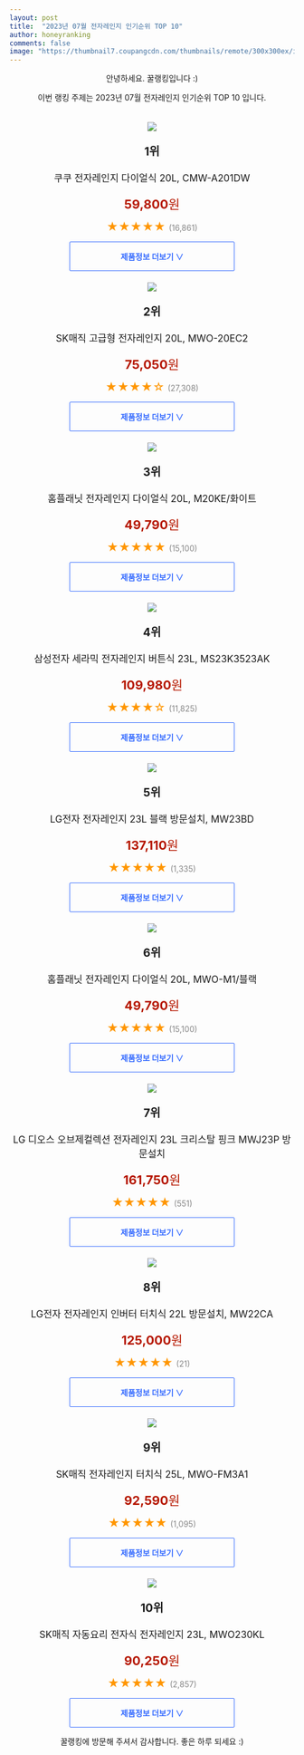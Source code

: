 ```yaml
---
layout: post
title:  "2023년 07월 전자레인지 인기순위 TOP 10"
author: honeyranking
comments: false
image: "https://thumbnail7.coupangcdn.com/thumbnails/remote/300x300ex/image/retail/images/2979389955436818-8a7ba46c-de9b-4d85-85e0-ae59a8d9fa7e.jpg"
---
```

<p style="text-align: center;">안녕하세요. 꿀랭킹입니다 :)</p>
<p style="text-align: center;">이번 랭킹 주제는 2023년 07월 전자레인지 인기순위 TOP 10 입니다.</p><center><img src="https://thumbnail7.coupangcdn.com/thumbnails/remote/300x300ex/image/retail/images/2979389955436818-8a7ba46c-de9b-4d85-85e0-ae59a8d9fa7e.jpg" style="margin-top:20px" /></center><p style="text-align: center; font-size: 20px"><b>1위</b></p><p style="text-align: center; font-size: 17px">쿠쿠 전자레인지 다이얼식 20L, CMW-A201DW</p><p style="text-align: center;"><span style="color: #b61800; font-size: 22px;"><b>59,800</b>원</span></p><p style="text-align: center;"><span style="color: #ff9600; font-size: 20px;">★★★★★ </span><span style="color: #878787;">(16,861)</span></p><center><a href="https://link.coupang.com/a/5pq1B"><div style="font-size: 14px; display: inline-block; padding: 15px 90px; color: #346aff; border-radius: 2px; border: 1px solid #346aff; cursor: pointer;"><b>제품정보 더보기 &or;</b></div></a></center><center><img src="https://thumbnail9.coupangcdn.com/thumbnails/remote/300x300ex/image/retail/images/1073939017643-c1f1d3a0-a657-4ec8-b08e-191771ade39d.jpg" style="margin-top:20px" /></center><p style="text-align: center; font-size: 20px"><b>2위</b></p><p style="text-align: center; font-size: 17px">SK매직 고급형 전자레인지 20L, MWO-20EC2</p><p style="text-align: center;"><span style="color: #b61800; font-size: 22px;"><b>75,050</b>원</span></p><p style="text-align: center;"><span style="color: #ff9600; font-size: 20px;">★★★★☆ </span><span style="color: #878787;">(27,308)</span></p><center><a href="https://link.coupang.com/a/5pq1C"><div style="font-size: 14px; display: inline-block; padding: 15px 90px; color: #346aff; border-radius: 2px; border: 1px solid #346aff; cursor: pointer;"><b>제품정보 더보기 &or;</b></div></a></center><center><img src="https://thumbnail9.coupangcdn.com/thumbnails/remote/300x300ex/image/retail/images/1857798140300966-23759c93-9b45-4b33-af00-1ff173b30df9.jpg" style="margin-top:20px" /></center><p style="text-align: center; font-size: 20px"><b>3위</b></p><p style="text-align: center; font-size: 17px">홈플래닛 전자레인지 다이얼식 20L, M20KE/화이트</p><p style="text-align: center;"><span style="color: #b61800; font-size: 22px;"><b>49,790</b>원</span></p><p style="text-align: center;"><span style="color: #ff9600; font-size: 20px;">★★★★★ </span><span style="color: #878787;">(15,100)</span></p><center><a href="https://link.coupang.com/a/5pq1D"><div style="font-size: 14px; display: inline-block; padding: 15px 90px; color: #346aff; border-radius: 2px; border: 1px solid #346aff; cursor: pointer;"><b>제품정보 더보기 &or;</b></div></a></center><center><img src="https://thumbnail6.coupangcdn.com/thumbnails/remote/300x300ex/image/retail/images/8832838248527785-c5ed1214-196c-41fb-b10b-d6f30a14e6b1.jpg" style="margin-top:20px" /></center><p style="text-align: center; font-size: 20px"><b>4위</b></p><p style="text-align: center; font-size: 17px">삼성전자 세라믹 전자레인지 버튼식 23L, MS23K3523AK</p><p style="text-align: center;"><span style="color: #b61800; font-size: 22px;"><b>109,980</b>원</span></p><p style="text-align: center;"><span style="color: #ff9600; font-size: 20px;">★★★★☆ </span><span style="color: #878787;">(11,825)</span></p><center><a href="https://www.coupang.com/vp/products/14911692?itemId=14332246727&q=%EC%A0%84%EC%9E%90%EB%A0%88%EC%9D%B8%EC%A7%80&sourceType=search&searchId=548022e37d7c424596131ab1ddd9c802"><div style="font-size: 14px; display: inline-block; padding: 15px 90px; color: #346aff; border-radius: 2px; border: 1px solid #346aff; cursor: pointer;"><b>제품정보 더보기 &or;</b></div></a></center><center><img src="https://thumbnail6.coupangcdn.com/thumbnails/remote/300x300ex/image/retail/images/4280448564194396-cfdbe154-92be-45b1-99a9-5df194880f54.jpg" style="margin-top:20px" /></center><p style="text-align: center; font-size: 20px"><b>5위</b></p><p style="text-align: center; font-size: 17px">LG전자 전자레인지 23L 블랙 방문설치, MW23BD</p><p style="text-align: center;"><span style="color: #b61800; font-size: 22px;"><b>137,110</b>원</span></p><p style="text-align: center;"><span style="color: #ff9600; font-size: 20px;">★★★★★ </span><span style="color: #878787;">(1,335)</span></p><center><a href="https://link.coupang.com/a/5pq1E"><div style="font-size: 14px; display: inline-block; padding: 15px 90px; color: #346aff; border-radius: 2px; border: 1px solid #346aff; cursor: pointer;"><b>제품정보 더보기 &or;</b></div></a></center><center><img src="https://thumbnail6.coupangcdn.com/thumbnails/remote/300x300ex/image/retail/images/266379678065843-ca9c8080-0986-4b02-a844-84e77b34c1b0.jpg" style="margin-top:20px" /></center><p style="text-align: center; font-size: 20px"><b>6위</b></p><p style="text-align: center; font-size: 17px">홈플래닛 전자레인지 다이얼식 20L, MWO-M1/블랙</p><p style="text-align: center;"><span style="color: #b61800; font-size: 22px;"><b>49,790</b>원</span></p><p style="text-align: center;"><span style="color: #ff9600; font-size: 20px;">★★★★★ </span><span style="color: #878787;">(15,100)</span></p><center><a href="https://link.coupang.com/a/5pq1F"><div style="font-size: 14px; display: inline-block; padding: 15px 90px; color: #346aff; border-radius: 2px; border: 1px solid #346aff; cursor: pointer;"><b>제품정보 더보기 &or;</b></div></a></center><center><img src="https://thumbnail7.coupangcdn.com/thumbnails/remote/300x300ex/image/retail/images/632124597507279-e8b9703c-9323-4b47-b372-8f967c3bd5da.jpg" style="margin-top:20px" /></center><p style="text-align: center; font-size: 20px"><b>7위</b></p><p style="text-align: center; font-size: 17px">LG 디오스 오브제컬렉션 전자레인지 23L 크리스탈 핑크 MWJ23P 방문설치</p><p style="text-align: center;"><span style="color: #b61800; font-size: 22px;"><b>161,750</b>원</span></p><p style="text-align: center;"><span style="color: #ff9600; font-size: 20px;">★★★★★ </span><span style="color: #878787;">(551)</span></p><center><a href="https://link.coupang.com/a/5pq1G"><div style="font-size: 14px; display: inline-block; padding: 15px 90px; color: #346aff; border-radius: 2px; border: 1px solid #346aff; cursor: pointer;"><b>제품정보 더보기 &or;</b></div></a></center><center><img src="https://thumbnail9.coupangcdn.com/thumbnails/remote/300x300ex/image/retail/images/2023/06/22/12/9/daa9a4c4-2945-478f-8a7c-929fc5bbaa59.jpg" style="margin-top:20px" /></center><p style="text-align: center; font-size: 20px"><b>8위</b></p><p style="text-align: center; font-size: 17px">LG전자 전자레인지 인버터 터치식 22L 방문설치, MW22CA</p><p style="text-align: center;"><span style="color: #b61800; font-size: 22px;"><b>125,000</b>원</span></p><p style="text-align: center;"><span style="color: #ff9600; font-size: 20px;">★★★★★ </span><span style="color: #878787;">(21)</span></p><center><a href="https://link.coupang.com/a/5pq1H"><div style="font-size: 14px; display: inline-block; padding: 15px 90px; color: #346aff; border-radius: 2px; border: 1px solid #346aff; cursor: pointer;"><b>제품정보 더보기 &or;</b></div></a></center><center><img src="https://thumbnail8.coupangcdn.com/thumbnails/remote/300x300ex/image/vendor_inventory/6ff5/c245c2e02aad2670e933a51569f0a73c9771e84b1955ec2520e5e96e2a6e.png" style="margin-top:20px" /></center><p style="text-align: center; font-size: 20px"><b>9위</b></p><p style="text-align: center; font-size: 17px">SK매직 전자레인지 터치식 25L, MWO-FM3A1</p><p style="text-align: center;"><span style="color: #b61800; font-size: 22px;"><b>92,590</b>원</span></p><p style="text-align: center;"><span style="color: #ff9600; font-size: 20px;">★★★★★ </span><span style="color: #878787;">(1,095)</span></p><center><a href="https://link.coupang.com/a/5pq1I"><div style="font-size: 14px; display: inline-block; padding: 15px 90px; color: #346aff; border-radius: 2px; border: 1px solid #346aff; cursor: pointer;"><b>제품정보 더보기 &or;</b></div></a></center><center><img src="https://thumbnail7.coupangcdn.com/thumbnails/remote/300x300ex/image/retail/images/8833164262384783-64ee41a4-fb62-4c36-9c45-8ba26b6644f1.jpg" style="margin-top:20px" /></center><p style="text-align: center; font-size: 20px"><b>10위</b></p><p style="text-align: center; font-size: 17px">SK매직 자동요리 전자식 전자레인지 23L, MWO230KL</p><p style="text-align: center;"><span style="color: #b61800; font-size: 22px;"><b>90,250</b>원</span></p><p style="text-align: center;"><span style="color: #ff9600; font-size: 20px;">★★★★★ </span><span style="color: #878787;">(2,857)</span></p><center><a href="https://link.coupang.com/a/5pq1J"><div style="font-size: 14px; display: inline-block; padding: 15px 90px; color: #346aff; border-radius: 2px; border: 1px solid #346aff; cursor: pointer;"><b>제품정보 더보기 &or;</b></div></a></center><p style="text-align: center;">꿀랭킹에 방문해 주셔서 감사합니다. 좋은 하루 되세요 :)</p>